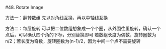 #48. Rotate Image

方法一：翻转数组
先以对角线互换，再以中轴线互换


方法二：每层旋转
可以把二位数组想象成一个个圈，从外围往里旋转，确认一个点后，可以确认四个角的下标，分别替换即可
若数组长度为偶数，旋转圈数为n/2；若长度为奇数，旋转圈数为(n-1)/2，因为中间一个点不需要旋转